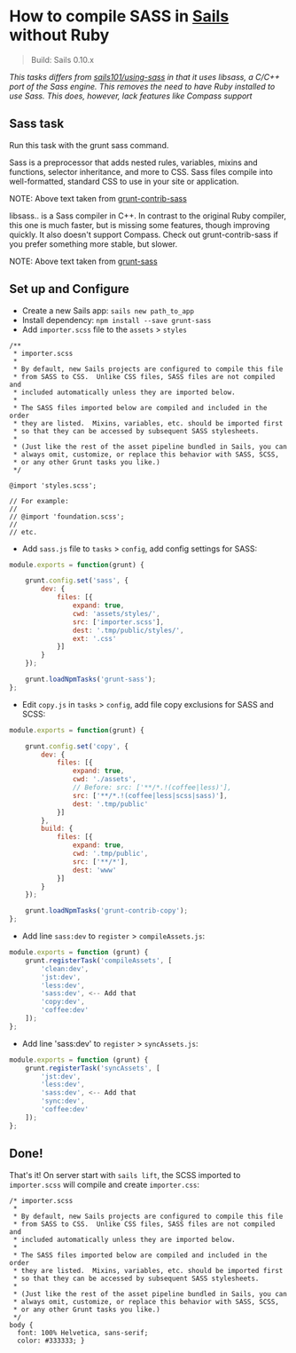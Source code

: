 
How to compile SASS in [Sails](http://sailsjs.org) without Ruby
==================================================
> Build: Sails 0.10.x

*This tasks differs from [sails101/using-sass](https://github.com/sails101/using-sass) in that it uses libsass, a C/C++ port of the Sass engine. This removes the need to have Ruby installed to use Sass. This does, however, lack features like Compass support*

## Sass task

Run this task with the grunt sass command.

Sass is a preprocessor that adds nested rules, variables, mixins and functions, selector inheritance, and more to CSS. Sass files compile into well-formatted, standard CSS to use in your site or application.

NOTE: Above text taken from [grunt-contrib-sass](https://www.npmjs.org/package/grunt-contrib-sass)

libsass.. is a Sass compiler in C++. In contrast to the original Ruby compiler, this one is much faster, but is missing some features, though improving quickly. It also doesn't support Compass. Check out grunt-contrib-sass if you prefer something more stable, but slower.

NOTE: Above text taken from [grunt-sass](https://www.npmjs.org/package/grunt-sass)

## Set up and Configure

* Create a new Sails app: `sails new path_to_app`
* Install dependency: `npm install --save grunt-sass`
* Add `importer.scss` file to the `assets` > `styles`
```
/**
 * importer.scss
 *
 * By default, new Sails projects are configured to compile this file
 * from SASS to CSS.  Unlike CSS files, SASS files are not compiled and
 * included automatically unless they are imported below.
 *
 * The SASS files imported below are compiled and included in the order
 * they are listed.  Mixins, variables, etc. should be imported first
 * so that they can be accessed by subsequent SASS stylesheets.
 *
 * (Just like the rest of the asset pipeline bundled in Sails, you can
 * always omit, customize, or replace this behavior with SASS, SCSS,
 * or any other Grunt tasks you like.)
 */

@import 'styles.scss';

// For example:
//
// @import 'foundation.scss';
//
// etc.
```
* Add `sass.js` file to `tasks` > `config`, add config settings for SASS:
```javascript
module.exports = function(grunt) {

	grunt.config.set('sass', {
		dev: {
			files: [{
				expand: true,
				cwd: 'assets/styles/',
				src: ['importer.scss'],
				dest: '.tmp/public/styles/',
				ext: '.css'
			}]
		}
	});

	grunt.loadNpmTasks('grunt-sass');
};
```
* Edit `copy.js` in `tasks` > `config`, add file copy exclusions for SASS and SCSS:
```javascript
module.exports = function(grunt) {

	grunt.config.set('copy', {
		dev: {
			files: [{
				expand: true,
				cwd: './assets',
				// Before: src: ['**/*.!(coffee|less)'],
				src: ['**/*.!(coffee|less|scss|sass)'],
				dest: '.tmp/public'
			}]
		},
		build: {
			files: [{
				expand: true,
				cwd: '.tmp/public',
				src: ['**/*'],
				dest: 'www'
			}]
		}
	});

	grunt.loadNpmTasks('grunt-contrib-copy');
};

```
* Add line `sass:dev` to `register` > `compileAssets.js`:
```javascript
module.exports = function (grunt) {
	grunt.registerTask('compileAssets', [
		'clean:dev',
		'jst:dev',
		'less:dev',
		'sass:dev', <-- Add that
		'copy:dev',
		'coffee:dev'
	]);
};
```
* Add line 'sass:dev' to `register` > `syncAssets.js`:
```javascript
module.exports = function (grunt) {
	grunt.registerTask('syncAssets', [
		'jst:dev',
		'less:dev',
		'sass:dev', <-- Add that
		'sync:dev',
		'coffee:dev'
	]);
};
```

## Done!
That's it! On server start with `sails lift`, the SCSS imported to `importer.scss` will compile and create `importer.css`:

```
/* importer.scss
 *
 * By default, new Sails projects are configured to compile this file
 * from SASS to CSS.  Unlike CSS files, SASS files are not compiled and
 * included automatically unless they are imported below.
 *
 * The SASS files imported below are compiled and included in the order
 * they are listed.  Mixins, variables, etc. should be imported first
 * so that they can be accessed by subsequent SASS stylesheets.
 *
 * (Just like the rest of the asset pipeline bundled in Sails, you can
 * always omit, customize, or replace this behavior with SASS, SCSS,
 * or any other Grunt tasks you like.)
 */
body {
  font: 100% Helvetica, sans-serif;
  color: #333333; }
```
